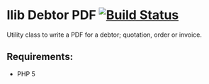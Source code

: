 Ilib Debtor PDF [![Build Status](https://secure.travis-ci.org/intraface/Ilib_Debtor_PDF.png)](http://travis-ci.org/intraface/Ilib_Debtor_PDF)
==

Utility class to write a PDF for a debtor; quotation, order or invoice. 

Requirements:
--

- PHP 5
